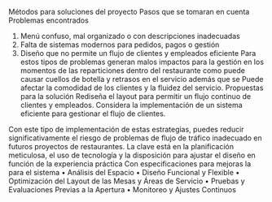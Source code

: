 Métodos para soluciones del proyecto
Pasos que se tomaran en cuenta 
Problemas encontrados 
1.	Menú confuso, mal organizado o con descripciones inadecuadas
2.	Falta de sistemas modernos para pedidos, pagos o gestión
3.	Diseño que no permite un flujo de clientes y empleados eficiente
Para estos tipos de problemas generan malos impactos para la gestión en los momentos de las reparticiones dentro del restaurante como puede causar cuellos de botella y retrasos en el servicio además que se Puede afectar la comodidad de los clientes y la fluidez del servicio.
Propuestas para la solución
Rediseña el layout para permitir un flujo continuo de clientes y empleados. Considera la implementación de un sistema eficiente para gestionar el flujo de clientes.

Con este tipo de implementación de estas estrategias, puedes reducir significativamente el riesgo de problemas de flujo de tráfico inadecuado en futuros proyectos de restaurantes. La clave está en la planificación meticulosa, el uso de tecnología y la disposición para ajustar el diseño en función de la experiencia práctica
Con especificaciones para mejoras la para el sistema
•	Análisis del Espacio
•	Diseño Funcional y Flexible
•	Optimización del Layout de las Mesas y Áreas de Servicio
•	Pruebas y Evaluaciones Previas a la Apertura
•	Monitoreo y Ajustes Continuos
